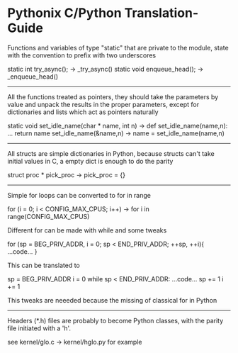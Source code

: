 Pythonix C/Python Translation-Guide
=====

Functions and variables of type "static" that are private to the module, state with 
the convention to prefix with two underscores 

static int try_async(); -> _try_async()
static void enqueue_head(); -> _enqueue_head()

---

All the functions treated as pointers, they should take the parameters by value and 
unpack the results in the proper parameters, except for dictionaries and lists 
which act as pointers naturally 

static void set_idle_name(char * name, int n) -> def set_idle_name(name,n): ... return name
set_idle_name(&name,n)  ->  name = set_idle_name(name,n)

---

All structs are simple dictionaries in Python, because structs can't take initial values
in C, a empty dict is enough to do the parity

struct proc * pick_proc -> pick_proc = {}

---

Simple for loops can be converted to for in range

for (i = 0; i < CONFIG_MAX_CPUS; i++) -> for i in range(CONFIG_MAX_CPUS)

Different for can be made with while and some tweaks


for (sp = BEG_PRIV_ADDR, i = 0; sp < END_PRIV_ADDR; ++sp, ++i){
...code...
}

This can be translated to

sp = BEG_PRIV_ADDR
i = 0
while sp < END_PRIV_ADDR:
    ...code...
    sp += 1
    i += 1
    
This tweaks are neeeded because the missing of classical for in Python

---

Headers (*.h) files are probably to become Python classes, with the parity file initiated with a 'h'.

see kernel/glo.c -> kernel/hglo.py for example
